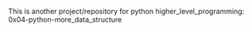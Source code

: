 This is another project/repository for python higher_level_programming: 0x04-python-more_data_structure
